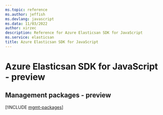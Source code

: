 ```yaml
---
ms.topic: reference
ms.author: jeffish
ms.devlang: javascript
ms.data: 11/03/2022
author: xirzec
description: Reference for Azure Elasticsan SDK for JavaScript
ms.service: elasticsan
title: Azure Elasticsan SDK for JavaScript
---
```

# Azure Elasticsan SDK for JavaScript - preview

## Management packages - preview
[!INCLUDE [mgmt-packages](elasticsan-mgmt-index.md)]